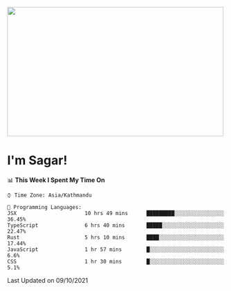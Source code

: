 
<img src="https://media.giphy.com/media/3ornk57KwDXf81rjWM/giphy.gif" width="500" height="300" frameBorder="0" class="giphy-embed" allowFullScreen></img>

#   I'm Sagar!

<!--START_SECTION:waka-->
📊 **This Week I Spent My Time On** 

```text
⌚︎ Time Zone: Asia/Kathmandu

💬 Programming Languages: 
JSX                      10 hrs 49 mins      █████████░░░░░░░░░░░░░░░░   36.45% 
TypeScript               6 hrs 40 mins       █████░░░░░░░░░░░░░░░░░░░░   22.47% 
Rust                     5 hrs 10 mins       ████░░░░░░░░░░░░░░░░░░░░░   17.44% 
JavaScript               1 hr 57 mins        █░░░░░░░░░░░░░░░░░░░░░░░░   6.6% 
CSS                      1 hr 30 mins        █░░░░░░░░░░░░░░░░░░░░░░░░   5.1%

```


 Last Updated on 09/10/2021
<!--END_SECTION:waka-->
